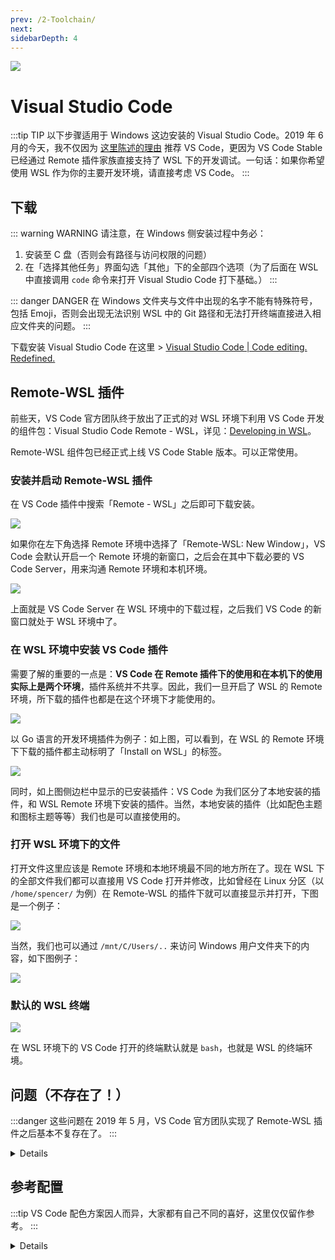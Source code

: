 ```yaml
---
prev: /2-Toolchain/
next:
sidebarDepth: 4
---
```


![](https://i.loli.net/2019/05/13/5cd96b08b7f1f38773.png)

# Visual Studio Code

:::tip TIP
以下步骤适用于 Windows 这边安装的 Visual Studio Code。2019 年 6 月的今天，我不仅因为 [这里陈述的理由](https://sspai.com/post/47719) 推荐 VS Code，更因为 VS Code Stable 已经通过 Remote 插件家族直接支持了 WSL 下的开发调试。一句话：如果你希望使用 WSL 作为你的主要开发环境，请直接考虑 VS Code。
:::

## 下载

::: warning WARNING
请注意，在 Windows 侧安装过程中务必：

1. 安装至 C 盘（否则会有路径与访问权限的问题）
2. 在「选择其他任务」界面勾选「其他」下的全部四个选项（为了后面在 WSL 中直接调用 `code` 命令来打开 Visual Studio Code 打下基础。）
:::

::: danger DANGER
在 Windows 文件夹与文件中出现的名字不能有特殊符号，包括 Emoji，否则会出现无法识别 WSL 中的 Git 路径和无法打开终端直接进入相应文件夹的问题。
:::

下载安装 Visual Studio Code 在这里 > [Visual Studio Code | Code editing.
Redefined.](https://code.visualstudio.com/)

## Remote-WSL 插件 <Badge text="new" vertical="middle"/>

前些天，VS Code 官方团队终于放出了正式的对 WSL 环境下利用 VS Code 开发的组件包：Visual Studio Code Remote - WSL，详见：[Developing in WSL](https://code.visualstudio.com/docs/remote/wsl#_debugging-in-wsl)。

Remote-WSL 组件包已经正式上线 VS Code Stable 版本。可以正常使用。

### 安装并启动 Remote-WSL 插件 <Badge text="new" vertical="middle"/>

在 VS Code 插件中搜索「Remote - WSL」之后即可下载安装。

![](https://i.loli.net/2019/05/13/5cd9614ee52a165502.png)

如果你在左下角选择 Remote 环境中选择了「Remote-WSL: New Window」，VS Code 会默认开启一个 Remote 环境的新窗口，之后会在其中下载必要的 VS Code Server，用来沟通 Remote 环境和本机环境。

![](https://i.loli.net/2019/05/13/5cd960502089983105.png)

上面就是 VS Code Server 在 WSL 环境中的下载过程，之后我们 VS Code 的新窗口就处于 WSL 环境中了。

### 在 WSL 环境中安装 VS Code 插件 <Badge text="new" vertical="middle"/>

需要了解的重要的一点是：**VS Code 在 Remote 插件下的使用和在本机下的使用实际上是两个环境**，插件系统并不共享。因此，我们一旦开启了 WSL 的 Remote 环境，所下载的插件也都是在这个环境下才能使用的。

![](https://i.loli.net/2019/05/13/5cd96250991ec71091.png)

以 Go 语言的开发环境插件为例子：如上图，可以看到，在 WSL 的 Remote 环境下下载的插件都主动标明了「Install on WSL」的标签。

![](https://i.loli.net/2019/05/13/5cd962da8d67558603.png)

同时，如上图侧边栏中显示的已安装插件：VS Code 为我们区分了本地安装的插件，和 WSL Remote 环境下安装的插件。当然，本地安装的插件（比如配色主题和图标主题等等）我们也是可以直接使用的。

### 打开 WSL 环境下的文件 <Badge text="new" vertical="middle"/>

打开文件这里应该是 Remote 环境和本地环境最不同的地方所在了。现在 WSL 下的全部文件我们都可以直接用 VS Code 打开并修改，比如曾经在 Linux 分区（以 `/home/spencer/` 为例）在 Remote-WSL 的插件下就可以直接显示并打开，下图是一个例子：

![](https://i.loli.net/2019/05/13/5cd965adeb6f377829.png)

当然，我们也可以通过 `/mnt/C/Users/..` 来访问 Windows 用户文件夹下的内容，如下图例子：

![](https://i.loli.net/2019/05/13/5cd965aeaf68710972.png)

### 默认的 WSL 终端 <Badge text="new" vertical="middle"/>

![](https://i.loli.net/2019/05/13/5cd965adcbe5b68941.png)


在 WSL 环境下的 VS Code 打开的终端默认就是 `bash`，也就是 WSL 的终端环境。

## 问题（不存在了！）<Badge text="deprecated" type="error" vertical="middle"/>

:::danger
这些问题在 2019 年 5 月，VS Code 官方团队实现了 Remote-WSL 插件之后基本不复存在了。
:::

<details>

~~目前存在的一个问题是：VSCode 和 WSL 侧的工具链兼容性都很糟糕（除了 Node.js），都需要一定的配置才能丝滑工作。这也是一个当前微软 VSCode 各大语言插件组和 WSL 开发组都知道并在解决的问题（参考 [VSCode Python 插件 Issue #67](https://github.com/Microsoft/vscode-python/issues/67)）。~~

~~由于 WSL 是一个 Runtime 环境，而 VSCode 只和 Windows 侧的组件进行沟通，因此当前一个比较好的解决方法是：在 Windows 侧手动创建一些脚本帮助 VSCode 和 WSL 侧安装的组件沟通。[详见 Python 配置板块。](/3-VSCode/3-3-Python.html)~~

</details>

## 参考配置 <Badge text="deprecated" type="error" vertical="middle"/>

:::tip
VS Code 配色方案因人而异，大家都有自己不同的喜好，这里仅仅留作参考。
:::

<details>

![](https://i.loli.net/2019/01/01/5c2aecf7acc1d.png)

为了方便参考，我使用的 Visual Studio Code 具体配置如下：

- 字体：

  - 附带有 Cursive 的字体叫做 Operator Mono，它是一个 $200 的付费字体，需要单独购买。
  - 推荐免费开源的字体 - 下载地址：[Sarasa Gothic / 更纱黑体 / 更紗黑體 / 更紗ゴシック](https://github.com/be5invis/Sarasa-Gothic)

```json
{
    "editor.fontFamily": "'Operator Mono', 'Iosevka', 'Sarasa Mono T SC', monospace"
}
```

- 主题配色：

  - [Cobalt2 Theme for VS Code](https://github.com/wesbos/cobalt2-vscode)

```json
{
    "workbench.colorTheme": "Cobalt2"
}
```

- 图标方案：

```json
{
    "workbench.iconTheme": "material-icon-theme"
}
```

</details>
